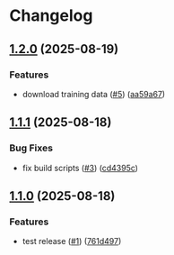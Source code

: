 # Changelog

## [1.2.0](https://github.com/hhanh00/nanogpt-rs/compare/nanogpt-v1.1.1...nanogpt-v1.2.0) (2025-08-19)


### Features

* download training data ([#5](https://github.com/hhanh00/nanogpt-rs/issues/5)) ([aa59a67](https://github.com/hhanh00/nanogpt-rs/commit/aa59a67a773830902811ca667d54afa3fe4b5d52))

## [1.1.1](https://github.com/hhanh00/nanogpt-rs/compare/nanogpt-v1.1.0...nanogpt-v1.1.1) (2025-08-18)


### Bug Fixes

* fix build scripts ([#3](https://github.com/hhanh00/nanogpt-rs/issues/3)) ([cd4395c](https://github.com/hhanh00/nanogpt-rs/commit/cd4395c738fd6fc96e6574f3d2d281f0d060d291))

## [1.1.0](https://github.com/hhanh00/nanogpt-rs/compare/nanogpt-v1.0.0...nanogpt-v1.1.0) (2025-08-18)


### Features

* test release ([#1](https://github.com/hhanh00/nanogpt-rs/issues/1)) ([761d497](https://github.com/hhanh00/nanogpt-rs/commit/761d497e49803b047cbd4802ad17531843d1a860))
